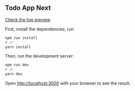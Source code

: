 ## Todo App Next

<a href="https://patrickrios-todo-app.vercel.app/">Check the live preview</a>

First, install the dependencies, run

```bash
npm run install
# or
yarn install
```

Then, run the development server:

```bash
npm run dev
# or
yarn dev
```

Open [http://localhost:3000](http://localhost:3000) with your browser to see the result.
